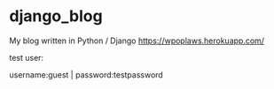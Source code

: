 # django_blog
My blog written in Python / Django
https://wpoplaws.herokuapp.com/

test user:

username:guest |
password:testpassword
